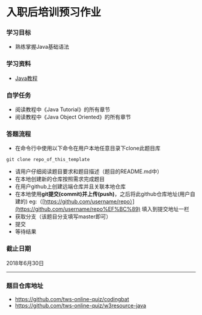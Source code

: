 # 入职后培训预习作业

### 学习目标

- 熟练掌握Java基础语法

### 学习资料

- [Java教程](https://www.tutorialspoint.com/java/index.htm)

### 自学任务

- 阅读教程中《Java Tutorial》的所有章节
- 阅读教程中《Java Object Oriented》的所有章节

### 答题流程

- 在命令行中使用以下命令在用户本地任意目录下clone此题目库

```
git clone repo_of_this_template
```

- 请用户仔细阅读题目要求和题目描述（题目的README.md中）
- 在本地创建新的仓库按照需求完成题目
- 在用户github上创建远端仓库并且关联本地仓库
- 在本地使用**git提交(commit)并上传(push)**，之后将此github仓库地址(用户自建的) eg:（[https://github.com/username/repo）](https://github.com/username/repo%EF%BC%89) 填入到提交地址一栏
- 获取分支（该题目分支填写master即可）
- 提交
- 等待结果

### 截止日期

2018年6月30日

---

### 题目仓库地址

- https://github.com/tws-online-quiz/codingbat
- https://github.com/tws-online-quiz/w3resource-java